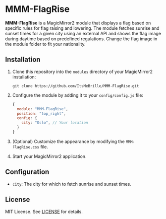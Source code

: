 # MMM-FlagRise

**MMM-FlagRise** is a MagicMirror2 module that displays a flag based on specific rules for flag raising and lowering. The module fetches sunrise and sunset times for a given city using an external API and shows the flag image during daytime based on predefined regulations. Change the flag image in the module folder to fit your nationality.

## Installation

1. Clone this repository into the `modules` directory of your MagicMirror2 installation:
   ```shell
   git clone https://github.com/ItsMeBrille/MMM-FlagRise.git
   ```

2. Configure the module by adding it to your `config/config.js` file:
   ```javascript
   {
     module: "MMM-FlagRise",
     position: "top_right",
     config: {
       city: "Oslo", // Your location
     }
   }
   ```

3. (Optional) Customize the appearance by modifying the `MMM-FlagRise.css` file.

4. Start your MagicMirror2 application.

## Configuration

- `city`: The city for which to fetch sunrise and sunset times.

## License

MIT License. See [LICENSE](LICENSE) for details.
